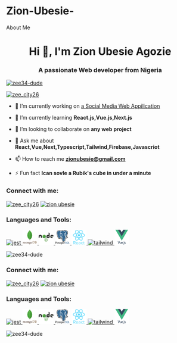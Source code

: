 # Zion-Ubesie-
About Me
<h1 align="center">Hi 👋, I'm Zion Ubesie Agozie</h1>
<h3 align="center">A passionate Web developer from Nigeria</h3>

<p align="left"> <a href="https://github.com/ryo-ma/github-profile-trophy"><img src="https://github-profile-trophy.vercel.app/?username=zee34-dude" alt="zee34-dude" /></a> </p>

<p align="left"> <a href="https://twitter.com/zee_city26" target="blank"><img src="https://img.shields.io/twitter/follow/zee_city26?logo=twitter&style=for-the-badge" alt="zee_city26" /></a> </p>

- 🔭 I’m currently working on [a Social Media Web Appilication](https://social-media-app-u64w.vercel.app/)

- 🌱 I’m currently learning **React.js,Vue.js,Next.js**

- 👯 I’m looking to collaborate on **any web project**

- 💬 Ask me about **React,Vue,Next,Typescript,Tailwind,Firebase,Javascriot**

- 📫 How to reach me **zionubesie@gmail.com**

- ⚡ Fun fact **Ican sovle a Rubik's cube in under a minute**

<h3 align="left">Connect with me:</h3>
<p align="left">
<a href="https://twitter.com/zee_city26" target="blank"><img align="center" src="https://www.freepik.com/free-vector/new-2023-twitter-logo-x-icon-design_57642948.htm#fromView=keyword&page=1&position=0&uuid=94bfddb5-32af-41cd-a372-392d7102b7f0&query=X+Logo" alt="zee_city26" height="30" width="40" /></a>
<a href="https://linkedin.com/in/zion ubesie" target="blank"><img align="center" src="https://www.google.com/imgres?q=linkedin%20image&imgurl=https%3A%2F%2Flookaside.fbsbx.com%2Flookaside%2Fcrawler%2Fmedia%2F%3Fmedia_id%3D100064379813770&imgrefurl=https%3A%2F%2Fwww.facebook.com%2FLinkedIn%2F&docid=I9QUtTnUHKwTGM&tbnid=hRVO_EXSa77khM&vet=12ahUKEwiZrJv45dWNAxWX0gIHHc4lBYoQM3oECBcQAA..i&w=2048&h=2048&hcb=2&ved=2ahUKEwiZrJv45dWNAxWX0gIHHc4lBYoQM3oECBcQAA" alt="zion ubesie" height="30" width="40" /></a>
</p>

<h3 align="left">Languages and Tools:</h3>
<p align="left"> <a href="https://jestjs.io" target="_blank" rel="noreferrer"> <img src="https://www.vectorlogo.zone/logos/jestjsio/jestjsio-icon.svg" alt="jest" width="40" height="40"/> </a> <a href="https://www.mongodb.com/" target="_blank" rel="noreferrer"> <img src="https://raw.githubusercontent.com/devicons/devicon/master/icons/mongodb/mongodb-original-wordmark.svg" alt="mongodb" width="40" height="40"/> </a> <a href="https://nodejs.org" target="_blank" rel="noreferrer"> <img src="https://raw.githubusercontent.com/devicons/devicon/master/icons/nodejs/nodejs-original-wordmark.svg" alt="nodejs" width="40" height="40"/> </a> <a href="https://www.postgresql.org" target="_blank" rel="noreferrer"> <img src="https://raw.githubusercontent.com/devicons/devicon/master/icons/postgresql/postgresql-original-wordmark.svg" alt="postgresql" width="40" height="40"/> </a> <a href="https://reactjs.org/" target="_blank" rel="noreferrer"> <img src="https://raw.githubusercontent.com/devicons/devicon/master/icons/react/react-original-wordmark.svg" alt="react" width="40" height="40"/> </a> <a href="https://tailwindcss.com/" target="_blank" rel="noreferrer"> <img src="https://www.vectorlogo.zone/logos/tailwindcss/tailwindcss-icon.svg" alt="tailwind" width="40" height="40"/> </a> <a href="https://vuejs.org/" target="_blank" rel="noreferrer"> <img src="https://raw.githubusercontent.com/devicons/devicon/master/icons/vuejs/vuejs-original-wordmark.svg" alt="vuejs" width="40" height="40"/> </a> </p>

<p><img align="center" src="https://github-readme-stats.vercel.app/api/top-langs?username=zee34-dude&show_icons=true&locale=en&layout=compact" alt="zee34-dude" /></p>


<h3 align="left">Connect with me:</h3>
<p align="left">
<a href="https://twitter.com/zee_city26" target="blank"><img align="center" src="https://raw.githubusercontent.com/rahuldkjain/github-profile-readme-generator/master/src/images/icons/Social/twitter.svg" alt="zee_city26" height="30" width="40" /></a>
<a href="https://linkedin.com/in/zion ubesie" target="blank"><img align="center" src="https://raw.githubusercontent.com/rahuldkjain/github-profile-readme-generator/master/src/images/icons/Social/linked-in-alt.svg" alt="zion ubesie" height="30" width="40" /></a>
</p>

<h3 align="left">Languages and Tools:</h3>
<p align="left"> <a href="https://jestjs.io" target="_blank" rel="noreferrer"> <img src="https://www.vectorlogo.zone/logos/jestjsio/jestjsio-icon.svg" alt="jest" width="40" height="40"/> </a> <a href="https://www.mongodb.com/" target="_blank" rel="noreferrer"> <img src="https://raw.githubusercontent.com/devicons/devicon/master/icons/mongodb/mongodb-original-wordmark.svg" alt="mongodb" width="40" height="40"/> </a> <a href="https://nodejs.org" target="_blank" rel="noreferrer"> <img src="https://raw.githubusercontent.com/devicons/devicon/master/icons/nodejs/nodejs-original-wordmark.svg" alt="nodejs" width="40" height="40"/> </a> <a href="https://www.postgresql.org" target="_blank" rel="noreferrer"> <img src="https://raw.githubusercontent.com/devicons/devicon/master/icons/postgresql/postgresql-original-wordmark.svg" alt="postgresql" width="40" height="40"/> </a> <a href="https://reactjs.org/" target="_blank" rel="noreferrer"> <img src="https://raw.githubusercontent.com/devicons/devicon/master/icons/react/react-original-wordmark.svg" alt="react" width="40" height="40"/> </a> <a href="https://tailwindcss.com/" target="_blank" rel="noreferrer"> <img src="https://www.vectorlogo.zone/logos/tailwindcss/tailwindcss-icon.svg" alt="tailwind" width="40" height="40"/> </a> <a href="https://vuejs.org/" target="_blank" rel="noreferrer"> <img src="https://raw.githubusercontent.com/devicons/devicon/master/icons/vuejs/vuejs-original-wordmark.svg" alt="vuejs" width="40" height="40"/> </a> </p>

<p><img align="center" src="https://github-readme-stats.vercel.app/api/top-langs?username=zee34-dude&show_icons=true&locale=en&layout=compact" alt="zee34-dude" /></p>
